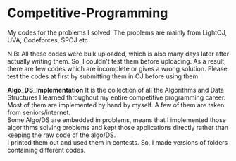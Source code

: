 # Competitive-Programming
My codes for the problems I solved. The problems are mainly from LightOJ, UVA, Codeforces, SPOJ etc. <br/>

N.B: All these codes were bulk uploaded, which is also many days later after actually writing them. So, I couldn't test them before uploading. As a result, there are few codes which are incomplete or gives a wrong solution. Please test the codes at first by submitting them in OJ before using them.


**Algo_DS_Implementation**
It is the collection of all the Algorithms and Data Structures I learned throughout my entire competitive programming career. Most of them are implemented by hand by myself. A few of them are taken from seniors/internet. <br/>
Some Algo/DS are embedded in problems, means that I implemented those algorithms solving problems and kept those applications directly rather than keeping the raw code of the algo/DS. <br/>
I printed them out and used them in contests. So, I made versions of folders containing different codes. <br/>
